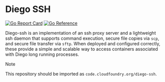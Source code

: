 # Diego SSH

[![Go Report Card](https://goreportcard.com/badge/code.cloudfoundry.org/diego-ssh)](https://goreportcard.com/report/code.cloudfoundry.org/diego-ssh)
[![Go Reference](https://pkg.go.dev/badge/code.cloudfoundry.org/diego-ssh.svg)](https://pkg.go.dev/code.cloudfoundry.org/diego-ssh)

Diego-ssh is an implementation of an ssh proxy server and a lightweight ssh
daemon that supports command execution, secure file copies via `scp`, and
secure file transfer via `sftp`. When deployed and configured correctly, these
provide a simple and scalable way to access containers associated with Diego
long running processes.

> [!NOTE]
>
> This repository should be imported as `code.cloudfoundry.org/diego-ssh`.



